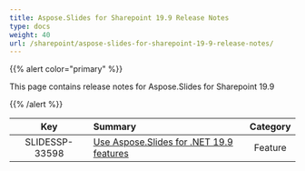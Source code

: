 ```yaml
---
title: Aspose.Slides for Sharepoint 19.9 Release Notes
type: docs
weight: 40
url: /sharepoint/aspose-slides-for-sharepoint-19-9-release-notes/
---
```


{{% alert color="primary" %}} 

This page contains release notes for Aspose.Slides for Sharepoint 19.9

{{% /alert %}} 

|**Key** |**Summary** |**Category** |
| :-: | :- | :-: |
|SLIDESSP-33598|[Use Aspose.Slides for .NET 19.9 features](https://docs.aspose.com/display/slidesnet/Aspose.Slides+for+.NET+19.9+Release+Notes)|Feature|

